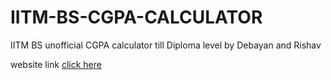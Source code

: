 # IITM-BS-CGPA-CALCULATOR
IITM BS unofficial CGPA calculator till Diploma level by Debayan and Rishav

website link <a href="https://vahsir7.github.io/IITM-BS-CGPA-CALCULATOR/"> click here </a>
